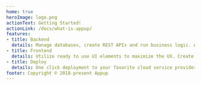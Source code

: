 ```yaml
---
home: true
heroImage: logo.png
actionText: Getting Started!
actionLink: /docs/what-is-appup/
features:
- title: Backend
  details: Manage databases, create REST APIs and run business logic. Appup helps you create business logic, intuitively, using several reusable steps of application functionality
- title: Frontend
  details: Utilize ready to use UI elements to maximize the UX. Create neat and minimatlistic interfaces best by default.
- title: Deploy
  details: One click deployment to your favorite cloud service provider. Save time and resources
footer: Copyright © 2018-present Appup
---
```


